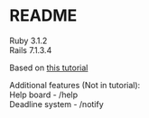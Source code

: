 # README

Ruby 3.1.2<br>
Rails 7.1.3.4

Based on [this tutorial](https://www.digitalocean.com/community/tutorials/build-a-restful-json-api-with-rails-5-part-one#project-setup)

Additional features (Not in tutorial):<br>
Help board - /help<br>
Deadline system - /notify